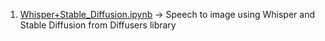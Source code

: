 1. [Whisper+Stable_Diffusion.ipynb](https://github.com/sliscak/notebooks/blob/main/Whisper%2BStable_Diffusion.ipynb) -> Speech to image using Whisper and Stable Diffusion from Diffusers library
